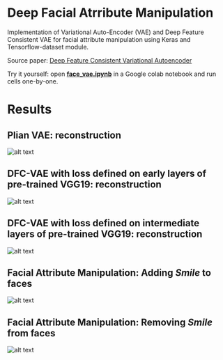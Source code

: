 # Deep Facial Atrribute Manipulation
Implementation of Variational Auto-Encoder (VAE) and Deep Feature Consistent VAE for facial attribute manipulation using Keras and Tensorflow-dataset module.

Source paper: [Deep Feature Consistent Variational Autoencoder](https://arxiv.org/abs/1610.00291)

Try it yourself: open [**face_vae.ipynb**](https://colab.research.google.com/drive/1kvLTy94FfPNRceyHQiNdSnvNH8amjUY8) in a Google colab notebook and run cells one-by-one.


# Results
## Plian VAE: reconstruction
![alt text](https://github.com/iamsoroush/face_vae/blob/master/download.png)


## DFC-VAE with loss defined on early layers of pre-trained VGG19: reconstruction
![alt text](https://github.com/iamsoroush/face_vae/blob/master/download%20(2).png)


## DFC-VAE with loss defined on intermediate layers of pre-trained VGG19: reconstruction
![alt text](https://github.com/iamsoroush/face_vae/blob/master/download%20(1).png)


## Facial Attribute Manipulation: Adding *Smile* to faces
![alt text](https://github.com/iamsoroush/face_vae/blob/master/download%20(3).png)

## Facial Attribute Manipulation: Removing *Smile* from faces
![alt text](https://github.com/iamsoroush/face_vae/blob/master/download%20(4).png)
